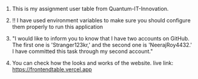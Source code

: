 1. This is my assignment user table from Quantum-IT-Innovation.
2. !! I have used environment variables to make sure you should configure them properly to run this application
3. "I would like to inform you to know that I have two accounts on GitHub. The first one is 'Stranger123kr,' and the second one is 'NeerajRoy4432.' I have committed this task through my second account."

4. You can check how the looks and works of the website. live link: https://frontendtable.vercel.app
